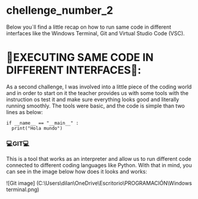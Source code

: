 # chellenge_number_2
Below you`ll find a little recap on how to run same code in different interfaces like the Windows Terminal, Git and Virtual Studio Code (VSC). 

# 🌠EXECUTING SAME CODE IN DIFFERENT INTERFACES🌠: 

As a second challenge, I was involved into a little piece of the coding world and in order to start on it the teacher provides us with some tools with the instruction os test it and make sure everything looks good and literally running smoothly. The tools were basic, and the code is simple than two lines as below:

```
if __name__ == "__main__" :
  print("Hola mundo")
``` 

### 💻GIT💻

This is a tool that works as an interpreter and allow us to run different code connected to different coding languages like Python. With that in mind, you can see in the image below how does it looks and works:

![Git image] (C:\Users\dilan\OneDrive\Escritorio\PROGRAMACIÓN\Windows terminal.png)

